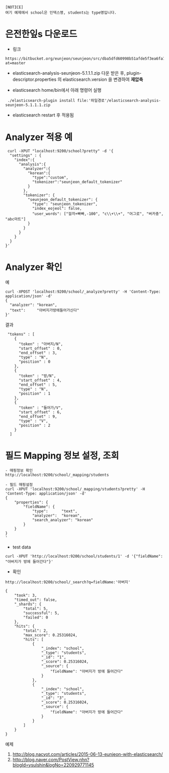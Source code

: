 ```
[NOTICE]
여기 예제에서 school은 인덱스명, students는 type명입니다.
```

# 은전한잎s 다운로드
- 링크
```
https://bitbucket.org/eunjeon/seunjeon/src/dba5dfd60998b51afde5f3ea6fa74368e8b50b9a/elasticsearch/?at=master
```
-  elasticsearch-analysis-seunjeon-5.1.1.1.zip 다운 받은 후, plugin-descriptor.properties 의 elasticsearch.version 을 변경하여 **재압축**

- elasticsearch home/bin에서 아래 명령어 실행
```
 ./elasticsearch-plugin install file:'파일경로'/elasticsearch-analysis-seunjeon-5.1.1.1.zip
```

- elasticsearch restart 후 적용됨

# Analyzer 적용 예
```
 curl -XPUT "localhost:9200/school?pretty" -d '{
  "settings" : {
    "index":{
      "analysis":{
        "analyzer":{
          "korean":{
            "type":"custom",
            "tokenizer":"seunjeon_default_tokenizer"
          }
        },
        "tokenizer": {
          "seunjeon_default_tokenizer": {
            "type": "seunjeon_tokenizer",
            "index_eojeol": false,
            "user_words": ["낄끼+빠빠,-100", "c\\+\\+", "어그로", "버카충", "abc마트"]
          }
        }
      }
    }
  }
}'

```

# Analyzer 확인

예
~~~
curl -XPOST 'localhost:9200/school/_analyze?pretty' -H 'Content-Type: application/json' -d'
{
  "analyzer": "korean",
  "text":     "아버지가방에들어가신다"
}'
~~~

결과
~~~
 "tokens" : [
    {
      "token" : "아버지/N",
      "start_offset" : 0,
      "end_offset" : 3,
      "type" : "N",
      "position" : 0
    },
    {
      "token" : "방/N",
      "start_offset" : 4,
      "end_offset" : 5,
      "type" : "N",
      "position" : 1
    },
    {
      "token" : "들어가/V",
      "start_offset" : 6,
      "end_offset" : 9,
      "type" : "V",
      "position" : 2
    }
  ]

~~~

# 필드 Mapping 정보 설정, 조회
```
- 매핑정보 확인
http://localhost:9200/school/_mapping/students
```

```
- 필드 매핑설정
curl -XPUT 'localhost:9200/school/_mapping/students?pretty' -H 'Content-Type: application/json' -d'
{
    "properties": {
        "fieldName": {
            "type":      "text",
            "analyzer":  "korean",
            "search_analyzer": "korean"
        }
    }
}
'
```

- test data
```
curl -XPUT 'http://localhost:9200/school/students/1' -d '{"fieldName": "아버지가 방에 들어간다"}'
```

- 확인
```
http://localhost:9200/school/_search?q=fieldName:'아버지'
```

```
{
    "took": 3,
    "timed_out": false,
    "_shards": {
        "total": 5,
        "successful": 5,
        "failed": 0
    },
    "hits": {
        "total": 2,
        "max_score": 0.25316024,
        "hits": [
            {
                "_index": "school",
                "_type": "students",
                "_id": "1",
                "_score": 0.25316024,
                "_source": {
                    "fieldName": "아버지가 방에 들어간다"
                }
            },
            {
                "_index": "school",
                "_type": "students",
                "_id": "3",
                "_score": 0.25316024,
                "_source": {
                    "fieldName": "아버지가 방에 들어간다"
                }
            }
        ]
    }
}
```


예제
1. http://blog.nacyot.com/articles/2015-06-13-eunjeon-with-elasticsearch/
2. http://blog.naver.com/PostView.nhn?blogId=ysulshin&logNo=220929771145
